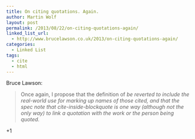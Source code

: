```yaml
---
title: On citing quotations. Again.
author: Martin Wolf
layout: post
permalink: /2013/08/22/on-citing-quotations-again/
linked_list_url:
  - http://www.brucelawson.co.uk/2013/on-citing-quotations-again/
categories:
  - Linked List
tags:
  - cite
  - html
---
```

<p class="linked-list-quote-author">
  Bruce Lawson:
</p>

> Once again, I propose that the definition of <cite> be reverted to include the real-world use for marking up names of those cited, and that the spec note that cite-inside-blockquote is one way (although not the only way) to link a quotation with the work or the person being quoted.

+1